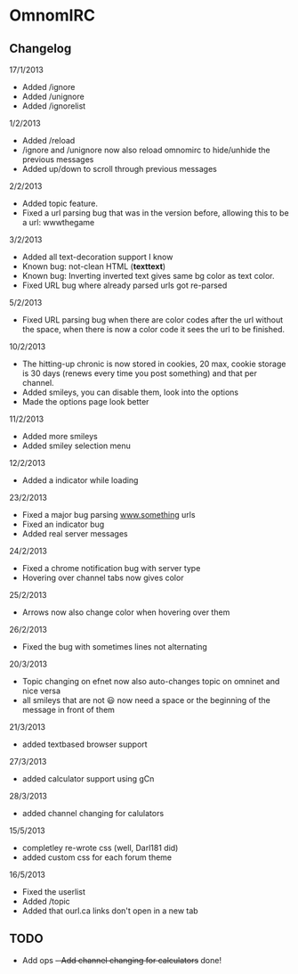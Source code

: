 OmnomIRC
========

Changelog
---------

17/1/2013
 - Added /ignore
 - Added /unignore
 - Added /ignorelist

1/2/2013
 - Added /reload
 - /ignore and /unignore now also reload omnomirc to hide/unhide the previous messages
 - Added up/down to scroll through previous messages

2/2/2013
 - Added topic feature.
 - Fixed a url parsing bug that was in the version before, allowing this to be a url: wwwthegame

3/2/2013
 - Added all text-decoration support I know
 - Known bug: not-clean HTML (<b>text<span>text</b></span>)
 - Known bug: Inverting inverted text gives same bg color as text color.
 - Fixed URL bug where already parsed urls got re-parsed

5/2/2013
 - Fixed URL parsing bug when there are color codes after the url without the space, when there is now a color code it sees the url to be finished.

10/2/2013
 - The hitting-up chronic is now stored in cookies, 20 max, cookie storage is 30 days (renews every time you post something) and that per channel.
 - Added smileys, you can disable them, look into the options
 - Made the options page look better

11/2/2013
 - Added more smileys
 - Added smiley selection menu

12/2/2013
 - Added a indicator while loading

23/2/2013
 - Fixed a major bug parsing www.something urls
 - Fixed an indicator bug
 - Added real server messages

24/2/2013
 - Fixed a chrome notification bug with server type
 - Hovering over channel tabs now gives color

25/2/2013
 - Arrows now also change color when hovering over them

26/2/2013
 - Fixed the bug with sometimes lines not alternating

20/3/2013
 - Topic changing on efnet now also auto-changes topic on omninet and nice versa
 - all smileys that are not :smiley: now need a space or the beginning of the message in front of them

21/3/2013
 - added textbased browser support

27/3/2013
 - added calculator support using gCn
 
28/3/2013
 - added channel changing for calulators
 
15/5/2013
 - completley re-wrote css (well, Darl181 did)
 - added custom css for each forum theme

16/5/2013
 - Fixed the userlist
 - Added /topic
 - Added that ourl.ca links don't open in a new tab
 
TODO
----
 - Add ops
<s> - Add channel changing for calculators</s> done!
